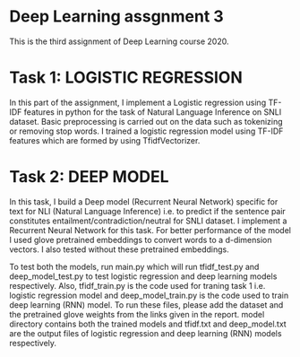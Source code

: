 # Deep Learning assgnment 3

This is the third assignment of Deep Learning course 2020. 

# Task 1: LOGISTIC REGRESSION

In this part of the assignment, I implement a Logistic regression using TF-IDF features in
python for the task of Natural Language Inference on SNLI dataset. Basic preprocessing is
carried out on the data such as tokenizing or removing stop words. I trained a logistic regression model using TF-IDF features which are formed by using TfidfVectorizer.

# Task 2: DEEP MODEL

In this task, I build a Deep model (Recurrent Neural
Network) specific for text for NLI (Natural Language Inference) i.e. to predict if the sentence pair constitutes entailment/contradiction/neutral for SNLI dataset. I implement a Recurrent Neural
Network for this task. For better performance of the model I used glove pretrained embeddings
to convert words to a d-dimension vectors. I also tested without these pretrained embeddings.


To test both the models, run main.py which will run tfidf_test.py and deep_model_test.py to test logistic regression and deep learning models respectively.
Also, tfidf_train.py is the code used for traning task 1 i.e. logistic regression model and deep_model_train.py is the code used to train deep learning (RNN) model.
To run these files, please add the dataset and the pretrained glove weights from the links given in the report. model directory contains both the trained models and tfidf.txt and deep_model.txt are the output files of logistic regression and deep learning (RNN) models respectively.


